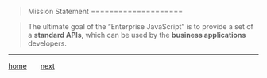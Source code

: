 > Mission Statement
====================

> The ultimate goal of the “Enterprise JavaScript” is to provide a set of a **standard APIs**, which can be used by the **business applications** developers.
--------------------

[home](1_welcome.md) &nbsp;&nbsp;&nbsp;&nbsp;&nbsp; [next](4_demo.md)


